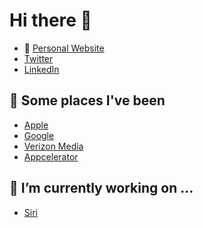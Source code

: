 # Hi there 👋

- 👾  [Personal Website](https://www.fusion94.org/)
- [Twitter](https://twitter.com/fusion94)
- [LinkedIn](https://www.linkedin.com/in/fusion94/)

## 🚀  Some places I've been
- [Apple](https://apple.com)
- [Google](https://google.com)
- [Verizon Media](https://www.verizonmedia.com/)
- [Appcelerator](https://appcelerator.com)

## 🔭 I’m currently working on ...
 - [Siri](https://www.apple.com/siri/)
<!--
**fusion94/fusion94** is a ✨ _special_ ✨ repository because its `README.md` (this file) appears on your GitHub profile.

Here are some ideas to get you started:

- 🔭 I’m currently working on ...
- 🌱 I’m currently learning ...
- 👯 I’m looking to collaborate on ...
- 🤔 I’m looking for help with ...
- 💬 Ask me about ...
- 📫 How to reach me: ...
- 😄 Pronouns: ...
- ⚡ Fun fact: ...
-->
